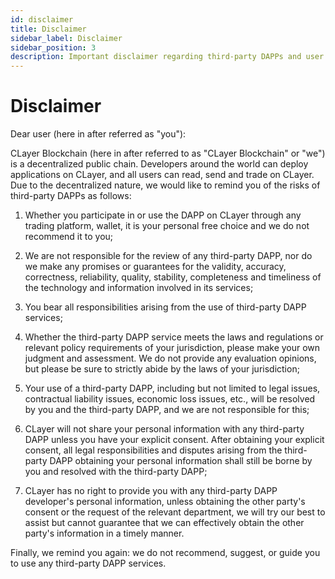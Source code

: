 ```yaml
---
id: disclaimer
title: Disclaimer
sidebar_label: Disclaimer
sidebar_position: 3
description: Important disclaimer regarding third-party DAPPs and user responsibilities on CLayer blockchain.
---
```


# Disclaimer

Dear user (here in after referred as "you"):

CLayer Blockchain (here in after referred to as "CLayer Blockchain" or "we") is a decentralized public chain. Developers around the world can deploy applications on CLayer, and all users can read, send and trade on CLayer. Due to the decentralized nature, we would like to remind you of the risks of third-party DAPPs as follows:

1. Whether you participate in or use the DAPP on CLayer through any trading platform, wallet, it is your personal free choice and we do not recommend it to you;

2. We are not responsible for the review of any third-party DAPP, nor do we make any promises or guarantees for the validity, accuracy, correctness, reliability, quality, stability, completeness and timeliness of the technology and information involved in its services;

3. You bear all responsibilities arising from the use of third-party DAPP services;

4. Whether the third-party DAPP service meets the laws and regulations or relevant policy requirements of your jurisdiction, please make your own judgment and assessment. We do not provide any evaluation opinions, but please be sure to strictly abide by the laws of your jurisdiction;

5. Your use of a third-party DAPP, including but not limited to legal issues, contractual liability issues, economic loss issues, etc., will be resolved by you and the third-party DAPP, and we are not responsible for this;

6. CLayer will not share your personal information with any third-party DAPP unless you have your explicit consent. After obtaining your explicit consent, all legal responsibilities and disputes arising from the third-party DAPP obtaining your personal information shall still be borne by you and resolved with the third-party DAPP;

7. CLayer has no right to provide you with any third-party DAPP developer's personal information, unless obtaining the other party's consent or the request of the relevant department, we will try our best to assist but cannot guarantee that we can effectively obtain the other party's information in a timely manner.

Finally, we remind you again: we do not recommend, suggest, or guide you to use any third-party DAPP services. 